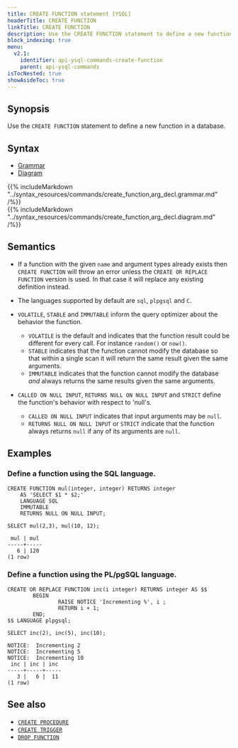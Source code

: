 ```yaml
---
title: CREATE FUNCTION statement [YSQL]
headerTitle: CREATE FUNCTION
linkTitle: CREATE FUNCTION
description: Use the CREATE FUNCTION statement to define a new function in a database.
block_indexing: true
menu:
  v2.1:
    identifier: api-ysql-commands-create-function
    parent: api-ysql-commands
isTocNested: true
showAsideToc: true
---
```


## Synopsis

Use the `CREATE FUNCTION` statement to define a new function in a database.

## Syntax

<ul class="nav nav-tabs nav-tabs-yb">
  <li >
    <a href="#grammar" class="nav-link active" id="grammar-tab" data-toggle="tab" role="tab" aria-controls="grammar" aria-selected="true">
      <i class="fas fa-file-alt" aria-hidden="true"></i>
      Grammar
    </a>
  </li>
  <li>
    <a href="#diagram" class="nav-link" id="diagram-tab" data-toggle="tab" role="tab" aria-controls="diagram" aria-selected="false">
      <i class="fas fa-project-diagram" aria-hidden="true"></i>
      Diagram
    </a>
  </li>
</ul>

<div class="tab-content">
  <div id="grammar" class="tab-pane fade show active" role="tabpanel" aria-labelledby="grammar-tab">
    {{% includeMarkdown "../syntax_resources/commands/create_function,arg_decl.grammar.md" /%}}
  </div>
  <div id="diagram" class="tab-pane fade" role="tabpanel" aria-labelledby="diagram-tab">
    {{% includeMarkdown "../syntax_resources/commands/create_function,arg_decl.diagram.md" /%}}
  </div>
</div>

## Semantics

- If a function with the given `name` and argument types already exists then `CREATE FUNCTION` will throw an error unless the `CREATE OR REPLACE FUNCTION` version is used. 
    In that case it will replace any existing definition instead.

- The languages supported by default are `sql`, `plpgsql` and `C`.

- `VOLATILE`, `STABLE` and `IMMUTABLE` inform the query optimizer about the behavior the function. 
    - `VOLATILE` is the default and indicates that the function result could be different for every call. For instance `random()` or `now()`.
    - `STABLE` indicates that the function cannot modify the database so that within a single scan it will return the same result given the same arguments.
    - `IMMUTABLE` indicates that the function cannot modify the database _and_ always returns the same results given the same arguments.

- `CALLED ON NULL INPUT`, `RETURNS NULL ON NULL INPUT` and `STRICT` define the function's behavior with respect to 'null's.
    - `CALLED ON NULL INPUT` indicates that input arguments may be `null`.
    - `RETURNS NULL ON NULL INPUT` or `STRICT` indicate that the function always returns `null` if any of its arguments are `null`. 

## Examples

### Define a function using the SQL language.

```postgresql
CREATE FUNCTION mul(integer, integer) RETURNS integer
    AS 'SELECT $1 * $2;'
    LANGUAGE SQL
    IMMUTABLE
    RETURNS NULL ON NULL INPUT;

SELECT mul(2,3), mul(10, 12);
```

```
 mul | mul
-----+-----
   6 | 120
(1 row)
```

### Define a function using the PL/pgSQL language.

```postgresql
CREATE OR REPLACE FUNCTION inc(i integer) RETURNS integer AS $$
        BEGIN
                RAISE NOTICE 'Incrementing %', i ;
                RETURN i + 1;
        END;
$$ LANGUAGE plpgsql;

SELECT inc(2), inc(5), inc(10);
```

```
NOTICE:  Incrementing 2
NOTICE:  Incrementing 5
NOTICE:  Incrementing 10
 inc | inc | inc
-----+-----+-----
   3 |   6 |  11
(1 row)
```

## See also

- [`CREATE PROCEDURE`](../ddl_create_procedure)
- [`CREATE TRIGGER`](../ddl_create_trigger)
- [`DROP FUNCTION`](../ddl_drop_function)
